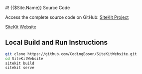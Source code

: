 #! {{$Site.Name}} Source Code

Access the complete source code on GitHub:
<a href="https://github.com/CodingBoson/SiteKit" target="_blank">
SiteKit Project
</a>

<a href="https://github.com/CodingBoson/SiteKitWebsite" target="_blank">
SiteKit Website
</a>

## Local Build and Run Instructions

```bash
git clone https://github.com/CodingBoson/SiteKitWebsite.git
cd SiteKitWebsite
sitekit build
sitekit serve
```